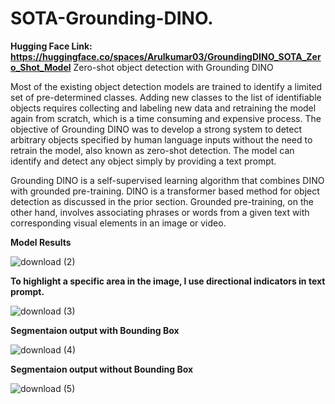 # SOTA-Grounding-DINO.
**Hugging Face Link: https://huggingface.co/spaces/Arulkumar03/GroundingDINO_SOTA_Zero_Shot_Model**
Zero-shot object detection with Grounding DINO

Most of the existing object detection models are trained to identify a limited set of pre-determined classes. Adding new classes to the list of identifiable objects requires collecting and labeling new data and retraining the model again from scratch, which is a time consuming and expensive process. The objective of Grounding DINO was to develop a strong system to detect arbitrary objects specified by human language inputs without the need to retrain the model, also known as zero-shot detection. The model can identify and detect any object simply by providing a text prompt.

Grounding DINO is a self-supervised learning algorithm that combines DINO with grounded pre-training. DINO is a transformer based method for object detection as discussed in the prior section. Grounded pre-training, on the other hand, involves associating phrases or words from a given text with corresponding visual elements in an image or video.

**Model Results**

![download (2)](https://github.com/Arulkumar03/SOTA-Grounding-DINO.ipynb/assets/117987790/e06009a1-bdaf-4752-8c76-efe4269c1c3c)

**To highlight a specific area in the image, I use directional indicators in text prompt.**

![download (3)](https://github.com/Arulkumar03/SOTA-Grounding-DINO.ipynb/assets/117987790/0a33aa53-d7d2-44bc-85af-dd99fa4111f8)

**Segmentaion output with Bounding Box**

![download (4)](https://github.com/Arulkumar03/SOTA-Grounding-DINO.ipynb/assets/117987790/4cfdf3c7-d522-4fc3-bb42-2578baf4b0e1)

**Segmentaion output without Bounding Box**

![download (5)](https://github.com/Arulkumar03/SOTA-Grounding-DINO.ipynb/assets/117987790/494d17f0-03cf-49cb-bc10-05d76ec25307)
